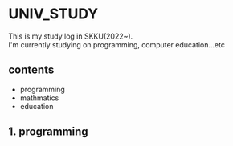 # UNIV_STUDY
This is my study log in SKKU(2022~).  
I'm currently studying on programming, computer education...etc  

## contents
- programming
- mathmatics
- education

## 1. programming
